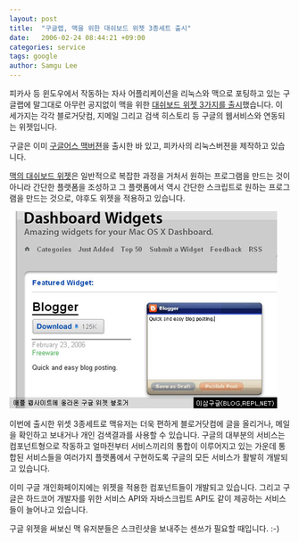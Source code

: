 ```yaml
---
layout: post
title:  "구글랩, 맥을 위한 대쉬보드 위젯 3종세트 출시"
date:   2006-02-24 08:44:21 +09:00
categories: service
tags: google
author: Samgu Lee
---
```

피카사 등 윈도우에서 작동하는 자사 어플리케이션을 리눅스와 맥으로 포팅하고 있는 구글랩에 말그대로 아무런 공지없이 맥을 위한 [대쉬보드 위젯 3가지를 출시](http://www.google.com/macwidgets/index.html)했습니다. 이 세가지는 각각 블로거닷컴, 지메일 그리고 검색 히스토리 등 구글의 웹서비스와 연동되는 위젯입니다.

구글은 이미 [구글어스 맥버젼](http://earth.google.com/download-earth.html)을 출시한 바 있고, 피카사의 리눅스버젼을 제작하고 있습니다.

[맥의 대쉬보드 위젯](http://www.apple.com/downloads/dashboard/)은 일반적으로 복잡한 과정을 거처서 원하는 프로그램을 만드는 것이 아니라 간단한 플랫폼을 조성하고 그 플랫폼에서 역시 간단한 스크립트로 원하는 프로그램을 만드는 것으로, 야후도 위젯을 적용하고 있습니다.

![맥 유저를 위한 구글 위젯 블로거](/assets/google_widget.jpg)

이번에 출시한 위셋 3종세트로 맥유저는 더욱 편하게 블로거닷컴에 글을 올리거나, 메일을 확인하고 보내거나 개인 검색결과를 사용할 수 있습니다. 구글의 대부분의 서비스는 컴포넌트형으로 작동하고 얼마전부터 서비스끼리의 통합이 이루어지고 있는 가운데 통합된 서비스들을 여러가지 플랫폼에서 구현하도록 구글의 모든 서비스가 활발히 개발되고 있습니다.

이미 구글 개인화페이지에는 위젯을 적용한 컴포넌트들이 개발되고 있습니다. 그리고 구글은 하드코어 개발자를 위한 서비스 API와 자바스크립트 API도 같이 제공하는 서비스들이 늘어나고 있습니다.

구글 위젯을 써보신 맥 유저분들은 스크린샷을 보내주는 센쓰가 필요할 때입니다. :-)
